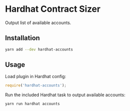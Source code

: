 # Hardhat Contract Sizer

Output list of available accounts.

## Installation

```bash
yarn add --dev hardhat-accounts
```

## Usage

Load plugin in Hardhat config:

```javascript
require('hardhat-accounts');
```

Run the included Hardhat task to output available accounts:

```bash
yarn run hardhat accounts
```
